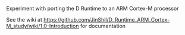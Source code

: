 Experiment with porting the D Runtime to an ARM Cortex-M processor

See the wiki at https://github.com/JinShil/D_Runtime_ARM_Cortex-M_study/wiki/1.0-Introduction for documentation